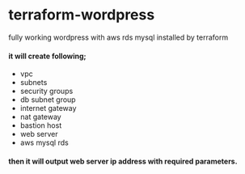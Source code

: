 # terraform-wordpress
fully working wordpress with aws rds mysql installed by terraform

#### it will create following;

* vpc
* subnets
* security groups
* db subnet group
* internet gateway
* nat gateway
* bastion host
* web server
* aws mysql rds

#### then it will output web server ip address with required parameters.
